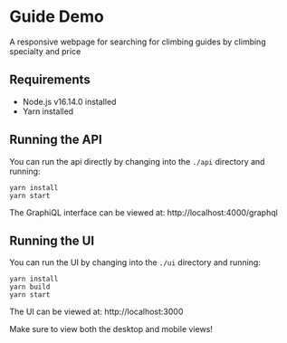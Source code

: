 # Guide Demo
A responsive webpage for searching for climbing guides by climbing specialty and price

## Requirements
- Node.js v16.14.0 installed
- Yarn installed

## Running the API

You can run the api directly by changing into the `./api` directory and running:

```
yarn install
yarn start
```
The GraphiQL interface can be viewed at: http://localhost:4000/graphql

## Running the UI

You can run the UI by changing into the `./ui` directory and running:
```
yarn install
yarn build
yarn start
```
The UI can be viewed at: http://localhost:3000

Make sure to view both the desktop and mobile views!
